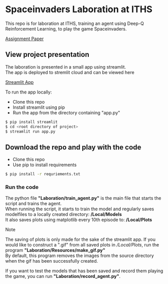 # Spaceinvaders Laboration at ITHS
This repo is for laboration at ITHS, training an agent using Deep-Q Reinforcement Learning, to play the game Spaceinvaders.

[Assignment Paper]("https://github.com/Crudeerz/atari_spaceinvaders_iths/blob/main/Laboration/Assignment/Laboration_Djupinl%C3%A4rning_HT24.pdf")

## View project presentation
The laboration is presented in a small app using streamlit.  
The app is deployed to stremlit cloud and can be viewed here  

[Streamlit App](https://atarispaceinvadersiths-gbtruuur5cipwykf6mhw7z.streamlit.app/)  

To run the app locally: 
- Clone this repo
- Install streamlit using pip
- Run the app from the directory containing "app.py" 

```bash
$ pip install streamlit
$ cd <root directory of project>
$ streamlit run app.py
```

## Download the repo and play with the code

- Clone this repo 
- Use pip to install requirements

 ```bash 
 $ pip install -r requriements.txt
 ```

### Run the code
The python file **"Laboration/train_agent.py"** is the main file that starts the script and trains the agent.   
When running the script, it starts to train the model and regularly saves modelfiles to a locally created directory: **/Local/Models**  
It also saves plots using matplotlib every 10th episode to: **/Local/Plots**


> [!NOTE]
> The saving of plots is only made for the sake of the streamlit app.
> If you would like to construct a ".gif" from all saved plots in */Local/Plots*, run the program **"Laboration/Resources/make_gif.py"**  
> By default, this program removes the images from the source directory when the gif has been successfully created.

If you want to test the models that has been saved and record them playing the game, you can run **"Laboration/record_agent.py"**.

